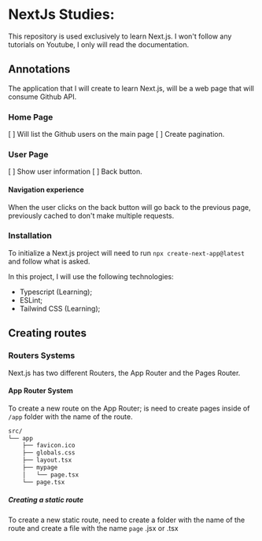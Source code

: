 # NextJs Studies:

This repository is used exclusively to learn Next.js. I won't follow any tutorials on Youtube, I only will read the documentation.

## Annotations
The application that I will create to learn Next.js, will be a web page that will consume Github API.

### Home Page
[ ] Will list the Github users on the main page
[ ] Create pagination.

### User Page
[ ] Show user information
[ ] Back button.

#### Navigation experience
When the user clicks on the back button will go back to the previous page, previously cached to don't make multiple requests.

### Installation 
To initialize a Next.js project will need to run `npx create-next-app@latest` and follow what is asked.

In this project, I will use the following technologies:
- Typescript (Learning);
- ESLint;
- Tailwind CSS (Learning);

## Creating routes
### Routers Systems
Next.js has two different Routers, the App Router and the Pages Router.

#### App Router System
To create a new route on the App Router; is need to create pages inside of `/app` folder with the name of the route.

```bash
src/
└── app
    ├── favicon.ico
    ├── globals.css
    ├── layout.tsx
    ├── mypage
    │   └── page.tsx
    └── page.tsx
```

##### Creating a static route
To create a new static route, need to create a folder with the name of the route and create a file with the name `page` .jsx or .tsx